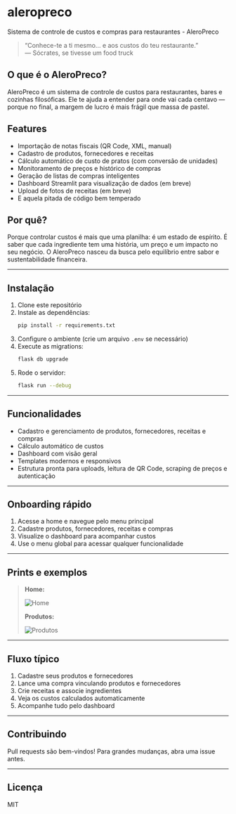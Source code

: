 # aleropreco
Sistema de controle de custos e compras para restaurantes - AleroPreco

> “Conhece-te a ti mesmo... e aos custos do teu restaurante.”  
> — Sócrates, se tivesse um food truck

## O que é o AleroPreco?

AleroPreco é um sistema de controle de custos para restaurantes, bares e cozinhas filosóficas. Ele te ajuda a entender para onde vai cada centavo — porque no final, a margem de lucro é mais frágil que massa de pastel.

## Features

- Importação de notas fiscais (QR Code, XML, manual)
- Cadastro de produtos, fornecedores e receitas
- Cálculo automático de custo de pratos (com conversão de unidades)
- Monitoramento de preços e histórico de compras
- Geração de listas de compras inteligentes
- Dashboard Streamlit para visualização de dados (em breve)
- Upload de fotos de receitas (em breve)
- E aquela pitada de código bem temperado


## Por quê?
Porque controlar custos é mais que uma planilha: é um estado de espírito. É saber que cada ingrediente tem uma história, um preço e um impacto no seu negócio. O AleroPreco nasceu da busca pelo equilíbrio entre sabor e sustentabilidade financeira.

---

## Instalação

1. Clone este repositório
2. Instale as dependências:
   ```bash
   pip install -r requirements.txt
   ```
3. Configure o ambiente (crie um arquivo `.env` se necessário)
4. Execute as migrations:
   ```bash
   flask db upgrade
   ```
5. Rode o servidor:
   ```bash
   flask run --debug
   ```

---

## Funcionalidades
- Cadastro e gerenciamento de produtos, fornecedores, receitas e compras
- Cálculo automático de custos
- Dashboard com visão geral
- Templates modernos e responsivos
- Estrutura pronta para uploads, leitura de QR Code, scraping de preços e autenticação

---

## Onboarding rápido
1. Acesse a home e navegue pelo menu principal
2. Cadastre produtos, fornecedores, receitas e compras
3. Visualize o dashboard para acompanhar custos
4. Use o menu global para acessar qualquer funcionalidade

---

## Prints e exemplos

> **Home:**
>
> ![Home](docs/print-home.png)
>
> **Produtos:**
>
> ![Produtos](docs/print-produtos.png)

---

## Fluxo típico
1. Cadastre seus produtos e fornecedores
2. Lance uma compra vinculando produtos e fornecedores
3. Crie receitas e associe ingredientes
4. Veja os custos calculados automaticamente
5. Acompanhe tudo pelo dashboard

---

## Contribuindo
Pull requests são bem-vindos! Para grandes mudanças, abra uma issue antes.

---

## Licença
MIT
